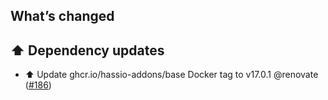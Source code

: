 ## What’s changed

## ⬆️ Dependency updates

- ⬆️ Update ghcr.io/hassio-addons/base Docker tag to v17.0.1 @renovate ([#186](https://github.com/hassio-addons/addon-example/pull/186))
